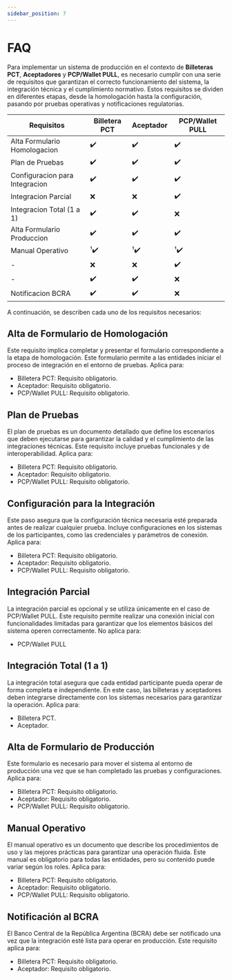 ```yaml
---
sidebar_position: 7
---
```

# FAQ

Para implementar un sistema de producción en el contexto de **Billeteras PCT**, **Aceptadores** y **PCP/Wallet PULL**, es necesario cumplir con una serie de requisitos que garantizan el correcto funcionamiento del sistema, la integración técnica y el cumplimiento normativo. Estos requisitos se dividen en diferentes etapas, desde la homologación hasta la configuración, pasando por pruebas operativas y notificaciones regulatorias.

| Requisitos                          | **Billetera PCT**                 | **Aceptador**                                                                                     | **PCP/Wallet PULL**                                                                 |
| -------------------------------- | ------------------------------------- | ---------------------------------------------------------------------------------------------------------- | ---------------------------------------------------------------------------------- |
| Alta Formulario Homologacion                     | ✔️                           | ✔️                                                                              | ✔️                                                                               |
| Plan de Pruebas                    | ✔️                                    | ✔️                                                                                                         | ✔️                                                                                 |
| Configuracion para Integracion                | ✔️                                    | ✔️                                                                                                         | ✔️                                                                                 |
| Integracion Parcial                       | ❌ | ❌ | ✔️ |
| Integracion Total (1 a 1)                          | ✔️                                  | ✔️                                                                                           | ❌                                                   |
| Alta Formulario Produccion                          | ✔️                     | ✔️                                                                                           | ✔️                                                                    |
| Manual Operativo                | ¹✔️                                    | ¹✔️                                                                                                        | ¹✔️                                                                                 |
| -                | ❌                                    | ❌                                                                                                         | ✔️                                                                                 |
| -           | ✔️                                    | ✔️                                                                                                         | ❌                                                                                 |
| Notificacion BCRA  | ✔️                                    | ✔️                                                                                                         | ❌                                                                                 |



A continuación, se describen cada uno de los requisitos necesarios:

## Alta de Formulario de Homologación

Este requisito implica completar y presentar el formulario correspondiente a la etapa de homologación. Este formulario permite a las entidades iniciar el proceso de integración en el entorno de pruebas. Aplica para:

* Billetera PCT: Requisito obligatorio.
* Aceptador: Requisito obligatorio.
* PCP/Wallet PULL: Requisito obligatorio.

## Plan de Pruebas

El plan de pruebas es un documento detallado que define los escenarios que deben ejecutarse para garantizar la calidad y el cumplimiento de las integraciones técnicas. Este requisito incluye pruebas funcionales y de interoperabilidad. Aplica para:

* Billetera PCT: Requisito obligatorio.
* Aceptador: Requisito obligatorio.
* PCP/Wallet PULL: Requisito obligatorio.

## Configuración para la Integración

Este paso asegura que la configuración técnica necesaria esté preparada antes de realizar cualquier prueba. Incluye configuraciones en los sistemas de los participantes, como las credenciales y parámetros de conexión. Aplica para:

* Billetera PCT: Requisito obligatorio.
* Aceptador: Requisito obligatorio.
* PCP/Wallet PULL: Requisito obligatorio.

## Integración Parcial

La integración parcial es opcional y se utiliza únicamente en el caso de PCP/Wallet PULL. Este requisito permite realizar una conexión inicial con funcionalidades limitadas para garantizar que los elementos básicos del sistema operen correctamente. No aplica para:

* PCP/Wallet PULL

## Integración Total (1 a 1)

La integración total asegura que cada entidad participante pueda operar de forma completa e independiente. En este caso, las billeteras y aceptadores deben integrarse directamente con los sistemas necesarios para garantizar la operación. Aplica para:

* Billetera PCT.
* Aceptador.

## Alta de Formulario de Producción

Este formulario es necesario para mover el sistema al entorno de producción una vez que se han completado las pruebas y configuraciones. Aplica para:

* Billetera PCT: Requisito obligatorio.
* Aceptador: Requisito obligatorio.
* PCP/Wallet PULL: Requisito obligatorio.


## Manual Operativo

El manual operativo es un documento que describe los procedimientos de uso y las mejores prácticas para garantizar una operación fluida. Este manual es obligatorio para todas las entidades, pero su contenido puede variar según los roles. Aplica para:

* Billetera PCT: Requisito obligatorio.
* Aceptador: Requisito obligatorio.
* PCP/Wallet PULL: Requisito obligatorio.

## Notificación al BCRA
El Banco Central de la República Argentina (BCRA) debe ser notificado una vez que la integración esté lista para operar en producción. Este requisito aplica para:

* Billetera PCT: Requisito obligatorio.
* Aceptador: Requisito obligatorio.

